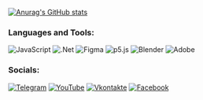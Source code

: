 [![Anurag's GitHub stats](https://github-readme-stats.vercel.app/api?username=Daich68)](https://github.com/anuraghazra/github-readme-stats)

### Languages and Tools:
![JavaScript](https://img.shields.io/badge/-JavaScript-090909?style=for-the-badge&logo=JavaScript&logoColor=E9D54D)
![.Net](https://img.shields.io/badge/-Framework-090909?style=for-the-badge&logo=.net&logoColor=E5D3FF)
![Figma](https://img.shields.io/badge/-Figma-090909?style=for-the-badge&logo=Figma&logoColor=F24E1E)
![p5.js](https://img.shields.io/badge/-p5.js-090909?style=for-the-badge&logo=p5dotjs&logoColor=ED225D)
![Blender](https://img.shields.io/badge/-Blender-090909?style=for-the-badge&logo=Blender&logoColor=F5792A)
![Adobe](https://img.shields.io/badge/-Adobe-090909?style=for-the-badge&logo=Adobe&logoColor=FF0000)


### Socials:
[![Telegram](https://img.shields.io/badge/-Telegram-090909?style=for-the-badge&logo=telegram&logoColor=27A0D9)](https://t.me/DanilaKudimov)
[![YouTube](https://img.shields.io/badge/-YouTube-090909?style=for-the-badge&logo=YouTube&logoColor=FF0000)](https://www.youtube.com/@yusufu27)
[![Vkontakte](https://img.shields.io/badge/-Vkontakte-090909?style=for-the-badge&logo=Vk&logoColor=4F7DB3)](https://vk.com/yusufu27)
[![Facebook](https://img.shields.io/badge/-Facebook-090909?style=for-the-badge&logo=Facebook&logoColor=1195F5)](https://www.facebook.com/profile.php?id=100092512955412)
